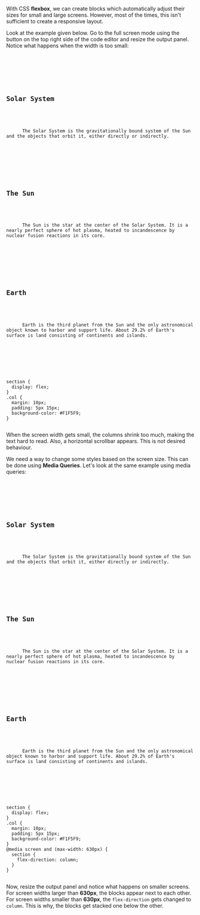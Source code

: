 With CSS **flexbox**, we can create
blocks which automatically adjust
their sizes for small and large screens.
However, most of the times,
this isn't sufficient to create
a responsive layout.

Look at the example given below.
Go to the full screen mode using
the button on the top right side of
the code editor and resize the output
panel. Notice what happens when the
width is too small:

<codeblock language="css" type="lesson">
<code>
<panel language="html">
<section>
  <div class="col">
    <h2>Solar System</h2>
    <p>
      The Solar System is the gravitationally bound system of the Sun and the objects that orbit it, either directly or indirectly.
    </p>
  </div>
  <div class="col">
    <h2>The Sun</h2>
    <p>
      The Sun is the star at the center of the Solar System. It is a nearly perfect sphere of hot plasma, heated to incandescence by nuclear fusion reactions in its core.
    </p>
  </div>
  <div class="col">
    <h2>Earth</h2>
    <p>
      Earth is the third planet from the Sun and the only astronomical object known to harbor and support life. About 29.2% of Earth's surface is land consisting of continents and islands.
    </p>
  </div>
</section>
</panel>
<panel language="css">
section {
  display: flex;
}
.col {
  margin: 10px;
  padding: 5px 15px;
  background-color: #F1F5F9;
}
</panel>
</code>
</codeblock>

When the screen width gets small,
the columns shrink too much,
making the text hard to read.
Also, a horizontal scrollbar appears.
This is not desired behaviour.

We need a way to change
some styles based on the screen
size. This can be done
using **Media Queries**.
Let's look at the same example
using media queries:

<codeblock language="css" type="lesson">
<code>
<panel language="html">
<section>
  <div class="col">
    <h2>Solar System</h2>
    <p>
      The Solar System is the gravitationally bound system of the Sun and the objects that orbit it, either directly or indirectly.
    </p>
  </div>
  <div class="col">
    <h2>The Sun</h2>
    <p>
      The Sun is the star at the center of the Solar System. It is a nearly perfect sphere of hot plasma, heated to incandescence by nuclear fusion reactions in its core.
    </p>
  </div>
  <div class="col">
    <h2>Earth</h2>
    <p>
      Earth is the third planet from the Sun and the only astronomical object known to harbor and support life. About 29.2% of Earth's surface is land consisting of continents and islands.
    </p>
  </div>
</section>
</panel>
<panel language="css">
section {
  display: flex;
}
.col {
  margin: 10px;
  padding: 5px 15px;
  background-color: #F1F5F9;
}
@media screen and (max-width: 630px) {
  section {
    flex-direction: column;
  }
}
</panel>
</code>
</codeblock>

Now, resize the output panel
and
notice what happens on smaller screens.
For screen widths larger than **630px**,
the blocks appear next to each other.
For screen widths smaller than **630px**,
the `flex-direction` gets changed to `column`.
This is why, the blocks get stacked
one below the other.